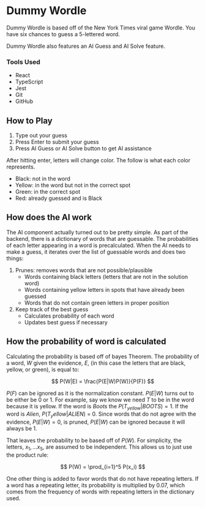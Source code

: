 # Dummy Wordle

Dummy Wordle is based off of the New York Times viral game Wordle. You have six chances to guess a 5-lettered word.

Dummy Wordle also features an AI Guess and AI Solve feature.

### Tools Used

- React
- TypeScript
- Jest
- Git
- GitHub

## How to Play

1. Type out your guess
2. Press Enter to submit your guess
3. Press AI Guess or AI Solve button to get AI assistance

After hitting enter, letters will change color. The follow is what each color represents.

- Black: not in the word
- Yellow: in the word but not in the correct spot
- Green: in the correct spot
- Red: already guessed and is Black

## How does the AI work

The AI component actually turned out to be pretty simple. As part of the backend, there is a dictionary of words that are guessable. The probabilities of each letter appearing in a word is precalculated. When the AI needs to make a guess, it iterates over the list of guessable words and does two things:

1. Prunes: removes words that are not possible/plausible
   - Words containing black letters (letters that are not in the solution word)
   - Words containing yellow letters in spots that have already been guessed
   - Words that do not contain green letters in proper position
2. Keep track of the best guess
   - Calculates probability of each word
   - Updates best guess if necessary

## How the probability of word is calculated

Calculating the probability is based off of bayes Theorem. The probability of a word, $W$ given the evidence, $E$, (in this case the letters that are black, yellow, or green), is equal to:

$$
P(W|E) = \frac{P(E|W)P(W)}{P(F)}
$$

$P(F)$ can be ignored as it is the normalization constant. $P(E|W)$ turns out to be either be 0 or 1. For example, say we know we need $T$ to be in the word because it is yellow. If the word is $Boots$ the $P(T_{yellow}|BOOTS) = 1$. If the word is $Alien$, $P(T_yellow|ALIEN)$ = 0. Since words that do not agree with the evidence, $P(E|W) = 0$, is pruned, $P(E|W)$ can be ignored because it will always be 1.

That leaves the probability to be based off of $P(W)$. For simplicity, the letters, $x_1, ... x_5$, are assumed to be independent. This allows us to just use the product rule:

$$
P(W) = \prod_{i=1}^5 P(x_i)
$$

One other thing is added to favor words that do not have repeating letters. If a word has a repeating letter, its probability is multiplied by $0.07$, which comes from the frequency of words with repeating letters in the dictionary used.
